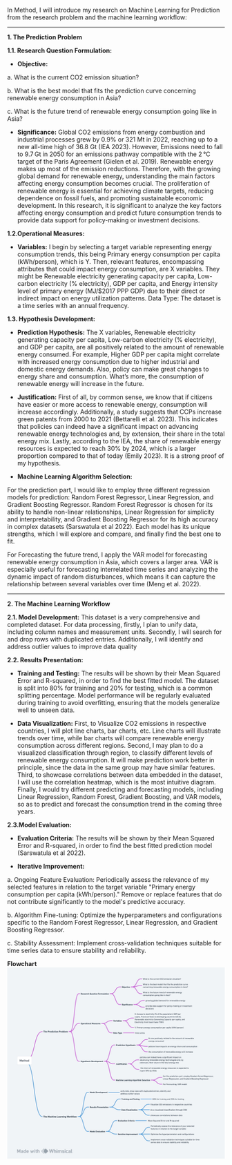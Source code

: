 In Method, I will introduce my research on Machine Learning for Prediction from the research problem and the machine learning workflow:

---

**1. The Prediction Problem**

**1.1. Research Question Formulation:** 
- **Objective:**

a. What is the current CO2 emission situation?

b. What is the best model that fits the prediction curve concerning renewable energy consumption in Asia?

c. What is the future trend of renewable energy consumption going like in Asia?

- **Significance:**
Global CO2 emissions from energy combustion and industrial processes grew by 0.9% or 321 Mt in 2022, reaching up to a new all-time high of 36.8 Gt (IEA 2023). However, Emissions need to fall to 9.7 Gt in 2050 for an emissions pathway compatible with the 2 °C target of the Paris Agreement (Gielen et al. 2019). Renewable energy makes up most of the emission reductions. Therefore, with the growing global demand for renewable energy, understanding the main factors affecting energy consumption becomes crucial. The proliferation of renewable energy is essential for achieving climate targets, reducing dependence on fossil fuels, and promoting sustainable economic development. In this research, it is significant to analyze the key factors affecting energy consumption and predict future consumption trends to provide data support for policy-making or investment decisions.

**1.2.Operational Measures:**
- **Variables:** 
I begin by selecting a target variable representing energy consumption trends, this being Primary energy consumption per capita (kWh/person), which is Y. Then, relevant features, encompassing attributes that could impact energy consumption, are X variables. They might be Renewable electricity generating capacity per capita, Low-carbon electricity (% electricity), GDP per capita, and Energy intensity level of primary energy (MJ/$2017 PPP GDP) due to their direct or indirect impact on energy utilization patterns.
Data Type: The dataset is a time series with an annual frequency.

**1.3. Hypothesis Development:**
- **Prediction Hypothesis:** 
The X variables, Renewable electricity generating capacity per capita, Low-carbon electricity (% electricity), and GDP per capita, are all positively related to the amount of renewable energy consumed. For example, Higher GDP per capita might correlate with increased energy consumption due to higher industrial and domestic energy demands. Also, policy can make great changes to energy share and consumption. What’s more, the consumption of renewable energy will increase in the future. 
 
- **Justification:** 
First of all, by common sense, we know that if citizens have easier or more access to renewable energy, consumption will increase accordingly.
Additionally, a study suggests that CCPs increase green patents from 2000 to 2021 (Bettarelli et al. 2023). This indicates that policies can indeed have a significant impact on advancing renewable energy technologies and, by extension, their share in the total energy mix.
Lastly, according to the IEA, the share of renewable energy resources is expected to reach 30% by 2024, which is a larger proportion compared to that of today (Emily 2023). It is a strong proof of my hypothesis.

- **Machine Learning Algorithm Selection:**

For the prediction part, I would like to employ three different regression models for prediction: Random Forest Regressor, Linear Regression, and Gradient Boosting Regressor. Random Forest Regressor is chosen for its ability to handle non-linear relationships, Linear Regression for simplicity and interpretability, and Gradient Boosting Regressor for its high accuracy in complex datasets (Sarswatula et al 2022). Each model has its unique strengths, which I will explore and compare, and finally find the best one to fit. 

For Forecasting the future trend, I apply the VAR model for forecasting renewable energy consumption in Asia, which covers a larger area. VAR is especially useful for forecasting interrelated time series and analyzing the dynamic impact of random disturbances, which means it can capture the relationship between several variables over time (Meng et al. 2022).

---

**2. The Machine Learning Workflow**

**2.1. Model Development:**
This dataset is a very comprehensive and completed dataset. For data processing, firstly, I plan to unify data, including column names and measurement units. Secondly, I will search for and drop rows with duplicated entries. Additionally, I will identify and address outlier values to improve data quality

**2.2. Results Presentation:**
- **Training and Testing:** 
The results will be shown by their Mean Squared Error and R-squared, in order to find the best fitted model.
The dataset is split into 80% for training and 20% for testing, which is a common splitting percentage. Model performance will be regularly evaluated during training to avoid overfitting, ensuring that the models generalize well to unseen data.

- **Data Visualization:**
First, to Visualize CO2 emissions in respective countries, I will plot line charts, bar charts, etc. Line charts will illustrate trends over time, while bar charts will compare renewable energy consumption across different regions.
Second, I may plan to do a visualized classification through region, to classify different levels of renewable energy consumption. It will make prediction work better in principle, since the data in the same group may have similar features.
Third, to showcase correlations between data embedded in the dataset, I will use the correlation heatmap, which is the most intuitive diagram.
Finally, I would try different predicting and forecasting models, including Linear Regression, Random Forest, Gradient Boosting, and VAR models, so as to predict and forecast the consumption trend in the coming three years.
 
**2.3.Model Evaluation:**
- **Evaluation Criteria:**
The results will be shown by their Mean Squared Error and R-squared, in order to find the best fitted prediction model (Sarswatula et al 2022).

- **Iterative Improvement:**

a. Ongoing Feature Evaluation:
Periodically assess the relevance of my selected features in relation to the target variable "Primary energy consumption per capita (kWh/person)." Remove or replace features that do not contribute significantly to the model's predictive accuracy.

b. Algorithm Fine-tuning: 
Optimize the hyperparameters and configurations specific to the Random Forest Regressor, Linear Regression, and Gradient Boosting Regressor.

c. Stability Assessment: 
Implement cross-validation techniques suitable for time series data to ensure stability and reliability. 

**Flowchart**
![image](spotlight/figures/method.jpg)
